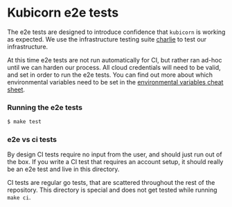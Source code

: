 # Kubicorn e2e tests

The e2e tests are designed to introduce confidence that `kubicorn` is working as expected. 
We use the infrastructure testing suite [charlie](https://github.com/kris-nova/charlie) to test our infrastructure.

At this time e2e tests are not run automatically for CI, but rather ran ad-hoc until we can harden our process. 
All cloud credentials will need to be valid, and set in order to run the e2e tests. 
You can find out more about which environmental variables need to be set in the [environmental variables cheat sheet](../docs/envar.md).

### Running the e2e tests

```bash
$ make test
```

### e2e vs ci tests

By design CI tests require no input from the user, and should just run out of the box. If you write a CI test that requires an account setup, it should really be an e2e test and live in this directory.

CI tests are regular go tests, that are scattered throughout the rest of the repository.
This directory is special and does not get tested while running `make ci`.